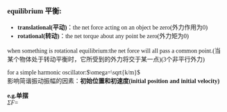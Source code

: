 <font face = "仿宋">

<b><h3>equilibrium 平衡:</b></h3>

 - <b>translational(平动)</b>：the net force acting on an object be zero(外力作用为0)
 - <b>rotational(转动)</b>：the net torque about any point be zero(外力矩为0)

when something is rotational equilibrium:the net force will all pass a common point.(当某个物体处于转动平衡时，它所受到的外力将交于某一点)(3个非平行外力)<br>

for a simple harmonic oscillator:$\omega=\sqrt{k/m}$ <br>
影响简谐振动振幅的因素：<b>初始位置和初速度(initial position and initial velocity)</b>

<b>e.g.单摆</b><br>
$\Sigma F=$




</font>
